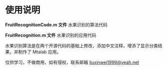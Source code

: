 # 使用说明

__FruitRecognitionCode.m 文件__ 水果识别的算法代码

__FruitRecognition.m 文件__ 水果识别的应用代码

水果识别算法是在两个开源代码的基础上修改，添加中文注释，增添了显示分类结果，并制作了 Mtalab 应用。

仅供学习，不做商用，如有侵权，联系邮箱 liuxinwei1999@yeah.net
